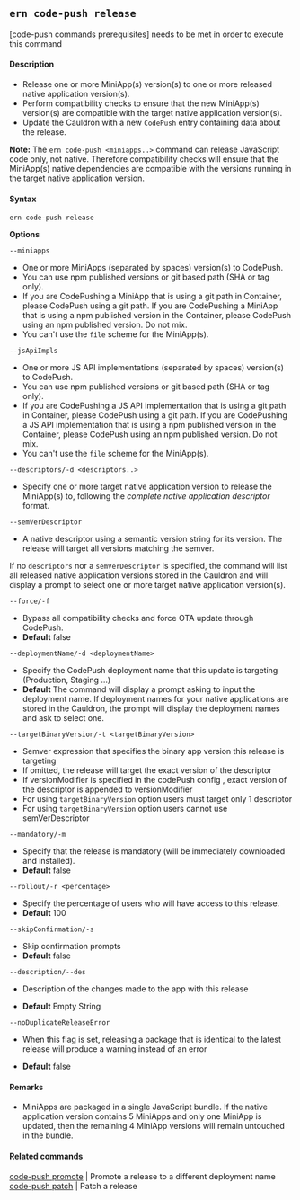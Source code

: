 ## `ern code-push release`

[code-push commands prerequisites] needs to be met in order to execute this command

#### Description

* Release one or more MiniApp(s) version(s) to one or more released native application version(s).
* Perform compatibility checks to ensure that the new MiniApp(s) version(s) are compatible with the target native application version(s).
* Update the Cauldron with a new `CodePush` entry containing data about the release.

**Note:** The `ern code-push <miniapps..>` command can release JavaScript code only, not native. Therefore compatibility checks will ensure that the MiniApp(s) native dependencies are compatible with the versions running in the target native application version.

#### Syntax

`ern code-push release`  

**Options**  

`--miniapps`

* One or more MiniApps (separated by spaces) version(s) to CodePush.
* You can use npm published versions or git based path (SHA or tag only).
* If you are CodePushing a MiniApp that is using a git path in Container, please CodePush using a git path. If you are CodePushing a MiniApp that is using a npm published version in the Container, please CodePush using an npm published version. Do not mix.
* You can't use the `file` scheme for the MiniApp(s).

`--jsApiImpls`

* One or more JS API implementations (separated by spaces) version(s) to CodePush.
* You can use npm published versions or git based path (SHA or tag only).
* If you are CodePushing a JS API implementation that is using a git path in Container, please CodePush using a git path. If you are CodePushing a JS API implementation that is using a npm published version in the Container, please CodePush using an npm published version. Do not mix.
* You can't use the `file` scheme for the MiniApp(s).

`--descriptors/-d <descriptors..>`

* Specify one or more target native application version to release the MiniApp(s) to, following the *complete native application descriptor* format.

`--semVerDescriptor`

* A native descriptor using a semantic version string for its version. The release will target all versions matching the semver.

If no `descriptors` nor a `semVerDescriptor` is specified, the command will list all released native application versions stored in the Cauldron and will display a prompt to select one or more target native application version(s).

`--force/-f`

* Bypass all compatibility checks and force OTA update through CodePush.
* **Default** false

`--deploymentName/-d <deploymentName>`

* Specify the CodePush deployment name that this update is targeting (Production, Staging ...)
* **Default**  The command will display a prompt asking to input the deployment name. If deployment names for your native applications are stored in the Cauldron, the prompt will display the deployment names and ask to select one.

`--targetBinaryVersion/-t <targetBinaryVersion>`
* Semver expression that specifies the binary app version this release is targeting
* If omitted, the release will target the exact version of the descriptor
* If versionModifier is specified in the codePush config , exact version of the descriptor is appended to versionModifier
* For using `targetBinaryVersion` option users must target only 1 descriptor
* For using `targetBinaryVersion` option users cannot use semVerDescriptor

`--mandatory/-m`

* Specify that the release is mandatory (will be immediately downloaded and installed).
* **Default**  false

`--rollout/-r <percentage>`

* Specify the percentage of users who will have access to this release.
* **Default**  100

`--skipConfirmation/-s`

* Skip confirmation prompts
* **Default** false

`--description/--des`

* Description of the changes made to the app with this release

* **Default** Empty String

`--noDuplicateReleaseError`

* When this flag is set, releasing a package that is identical to the latest release will produce a warning instead of an error

* **Default** false

#### Remarks

* MiniApps are packaged in a single JavaScript bundle. If the native application version contains 5 MiniApps and only one MiniApp is updated, then the remaining 4 MiniApp versions will remain untouched in the bundle.

#### Related commands

[code-push promote] | Promote a release to a different deployment name  
[code-push patch] | Patch a release
 
[code-push promote]: ./promote.md
[code-push patch]: ./patch.md